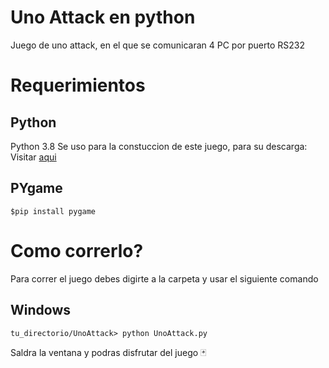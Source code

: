# Uno Attack en python 

Juego de uno attack, en el que se comunicaran 4 PC por puerto RS232 

# Requerimientos 

## Python 

Python 3.8 Se uso para la constuccion de este juego, para su descarga:
Visitar [aqui](https://www.python.org/downloads/release/python-380/)

## PYgame 

`$pip install pygame`

# Como correrlo? 
Para correr el juego debes digirte a la carpeta y usar el siguiente comando 

## Windows 
`tu_directorio/UnoAttack> python UnoAttack.py`

Saldra la ventana y podras disfrutar del juego  	:black_joker:
